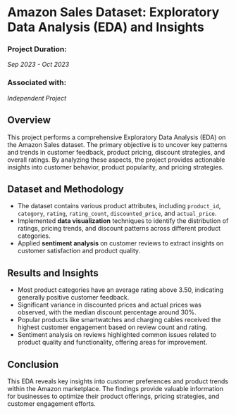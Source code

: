 # Amazon Sales Dataset: Exploratory Data Analysis (EDA) and Insights

### Project Duration: 
*Sep 2023 - Oct 2023*

### Associated with: 
*Independent Project*

## Overview
This project performs a comprehensive Exploratory Data Analysis (EDA) on the Amazon Sales dataset. The primary objective is to uncover key patterns and trends in customer feedback, product pricing, discount strategies, and overall ratings. By analyzing these aspects, the project provides actionable insights into customer behavior, product popularity, and pricing strategies.

## Dataset and Methodology
* The dataset contains various product attributes, including `product_id`, `category`, `rating`, `rating_count`, `discounted_price`, and `actual_price`.
* Implemented **data visualization** techniques to identify the distribution of ratings, pricing trends, and discount patterns across different product categories.
* Applied **sentiment analysis** on customer reviews to extract insights on customer satisfaction and product quality.

## Results and Insights
* Most product categories have an average rating above 3.50, indicating generally positive customer feedback.
* Significant variance in discounted prices and actual prices was observed, with the median discount percentage around 30%.
* Popular products like smartwatches and charging cables received the highest customer engagement based on review count and rating.
* Sentiment analysis on reviews highlighted common issues related to product quality and functionality, offering areas for improvement.

## Conclusion
This EDA reveals key insights into customer preferences and product trends within the Amazon marketplace. The findings provide valuable information for businesses to optimize their product offerings, pricing strategies, and customer engagement efforts.
